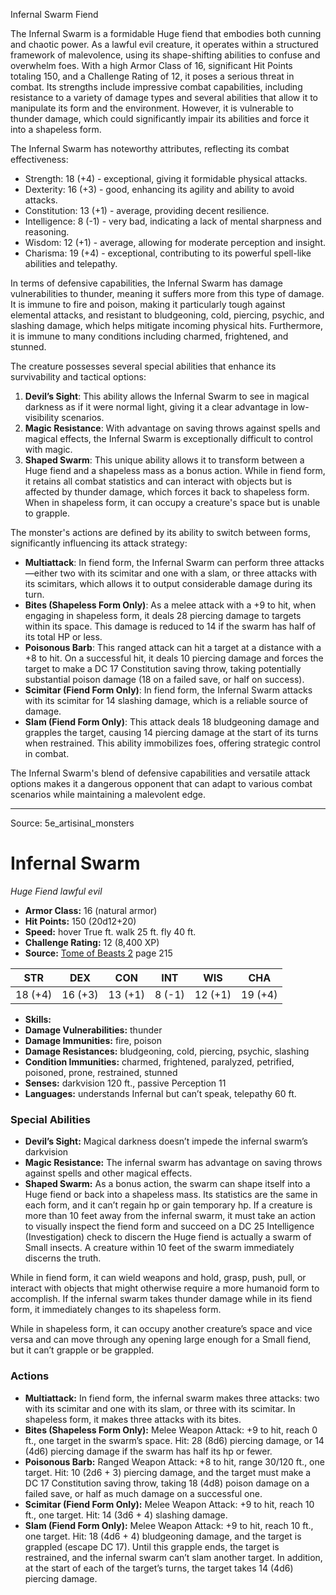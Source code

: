 <MonsterName/>Infernal Swarm</MonsterName>
<CreatureType/>Fiend</CreatureType>

<summary>The Infernal Swarm is a formidable Huge fiend that embodies both cunning and chaotic power. As a lawful evil creature, it operates within a structured framework of malevolence, using its shape-shifting abilities to confuse and overwhelm foes. With a high Armor Class of 16, significant Hit Points totaling 150, and a Challenge Rating of 12, it poses a serious threat in combat. Its strengths include impressive combat capabilities, including resistance to a variety of damage types and several abilities that allow it to manipulate its form and the environment. However, it is vulnerable to thunder damage, which could significantly impair its abilities and force it into a shapeless form. </summary>

<detail>

The Infernal Swarm has noteworthy attributes, reflecting its combat effectiveness: 

- Strength: 18 (+4) - exceptional, giving it formidable physical attacks.
- Dexterity: 16 (+3) - good, enhancing its agility and ability to avoid attacks.
- Constitution: 13 (+1) - average, providing decent resilience.
- Intelligence: 8 (-1) - very bad, indicating a lack of mental sharpness and reasoning.
- Wisdom: 12 (+1) - average, allowing for moderate perception and insight.
- Charisma: 19 (+4) - exceptional, contributing to its powerful spell-like abilities and telepathy.

In terms of defensive capabilities, the Infernal Swarm has damage vulnerabilities to thunder, meaning it suffers more from this type of damage. It is immune to fire and poison, making it particularly tough against elemental attacks, and resistant to bludgeoning, cold, piercing, psychic, and slashing damage, which helps mitigate incoming physical hits. Furthermore, it is immune to many conditions including charmed, frightened, and stunned.

The creature possesses several special abilities that enhance its survivability and tactical options:

1. **Devil’s Sight**: This ability allows the Infernal Swarm to see in magical darkness as if it were normal light, giving it a clear advantage in low-visibility scenarios.
2. **Magic Resistance**: With advantage on saving throws against spells and magical effects, the Infernal Swarm is exceptionally difficult to control with magic.
3. **Shaped Swarm**: This unique ability allows it to transform between a Huge fiend and a shapeless mass as a bonus action. While in fiend form, it retains all combat statistics and can interact with objects but is affected by thunder damage, which forces it back to shapeless form. When in shapeless form, it can occupy a creature's space but is unable to grapple.

The monster's actions are defined by its ability to switch between forms, significantly influencing its attack strategy:

- **Multiattack**: In fiend form, the Infernal Swarm can perform three attacks—either two with its scimitar and one with a slam, or three attacks with its scimitars, which allows it to output considerable damage during its turn.
- **Bites (Shapeless Form Only)**: As a melee attack with a +9 to hit, when engaging in shapeless form, it deals 28 piercing damage to targets within its space. This damage is reduced to 14 if the swarm has half of its total HP or less.
- **Poisonous Barb**: This ranged attack can hit a target at a distance with a +8 to hit. On a successful hit, it deals 10 piercing damage and forces the target to make a DC 17 Constitution saving throw, taking potentially substantial poison damage (18 on a failed save, or half on success).
- **Scimitar (Fiend Form Only)**: In fiend form, the Infernal Swarm attacks with its scimitar for 14 slashing damage, which is a reliable source of damage.
- **Slam (Fiend Form Only)**: This attack deals 18 bludgeoning damage and grapples the target, causing 14 piercing damage at the start of its turns when restrained. This ability immobilizes foes, offering strategic control in combat.

The Infernal Swarm's blend of defensive capabilities and versatile attack options makes it a dangerous opponent that can adapt to various combat scenarios while maintaining a malevolent edge.</detail>



---

Source: 5e_artisinal_monsters

# Infernal Swarm

*Huge* *Fiend* *lawful evil*

- **Armor Class:** 16 (natural armor)
- **Hit Points:** 150 (20d12+20)
- **Speed:** hover True ft. walk 25 ft. fly 40 ft.
- **Challenge Rating:** 12 (8,400 XP)
- **Source:** [Tome of Beasts 2](https://koboldpress.com/kpstore/product/tome-of-beasts-2-for-5th-edition) page 215

| STR | DEX | CON | INT | WIS | CHA |
| --- | --- | --- | --- | --- | --- |
| 18 (+4) | 16 (+3) | 13 (+1) | 8 (-1) | 12 (+1) | 19 (+4) |

- **Skills:** 
- **Damage Vulnerabilities:** thunder
- **Damage Immunities:** fire, poison
- **Damage Resistances:** bludgeoning, cold, piercing, psychic, slashing
- **Condition Immunities:** charmed, frightened, paralyzed, petrified, poisoned, prone, restrained, stunned
- **Senses:** darkvision 120 ft., passive Perception 11
- **Languages:** understands Infernal but can’t speak, telepathy 60 ft.

### Special Abilities

- **Devil’s Sight:** Magical darkness doesn’t impede the infernal swarm’s darkvision
- **Magic Resistance:** The infernal swarm has advantage on saving throws against spells and other magical effects.
- **Shaped Swarm:** As a bonus action, the swarm can shape itself into a Huge fiend or back into a shapeless mass. Its statistics are the same in each form, and it can’t regain hp or gain temporary hp. If a creature is more than 10 feet away from the infernal swarm, it must take an action to visually inspect the fiend form and succeed on a DC 25 Intelligence (Investigation) check to discern the Huge fiend is actually a swarm of Small insects. A creature within 10 feet of the swarm immediately discerns the truth.

While in fiend form, it can wield weapons and hold, grasp, push, pull, or interact with objects that might otherwise require a more humanoid form to accomplish. If the infernal swarm takes thunder damage while in its fiend form, it immediately changes to its shapeless form.

While in shapeless form, it can occupy another creature’s space and vice versa and can move through any opening large enough for a Small fiend, but it can’t grapple or be grappled.

### Actions

- **Multiattack:** In fiend form, the infernal swarm makes three attacks: two with its scimitar and one with its slam, or three with its scimitar. In shapeless form, it makes three attacks with its bites.
- **Bites (Shapeless Form Only):** Melee Weapon Attack: +9 to hit, reach 0 ft., one target in the swarm’s space. Hit: 28 (8d6) piercing damage, or 14 (4d6) piercing damage if the swarm has half its hp or fewer.
- **Poisonous Barb:** Ranged Weapon Attack: +8 to hit, range 30/120 ft., one target. Hit: 10 (2d6 + 3) piercing damage, and the target must make a DC 17 Constitution saving throw, taking 18 (4d8) poison damage on a failed save, or half as much damage on a successful one.
- **Scimitar (Fiend Form Only):** Melee Weapon Attack: +9 to hit, reach 10 ft., one target. Hit: 14 (3d6 + 4) slashing damage.
- **Slam (Fiend Form Only):** Melee Weapon Attack: +9 to hit, reach 10 ft., one target. Hit: 18 (4d6 + 4) bludgeoning damage, and the target is grappled (escape DC 17). Until this grapple ends, the target is restrained, and the infernal swarm can’t slam another target. In addition, at the start of each of the target’s turns, the target takes 14 (4d6) piercing damage.




